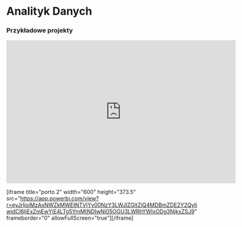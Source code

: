 # Analityk Danych

### Przykładowe projekty


<iframe title="porto 2" width="600" height="373.5" src="https://app.powerbi.com/view?r=eyJrIjoiMzAxNWZkMWEtNTVjYy00NzY3LWJlZGItZjQ4MDBmZDE2Y2QyIiwidCI6IjExZmEwYjE4LTg5YmMtNDIwNi05OGU3LWRhYWIxODg3NjkxZSJ9" frameborder="0" allowFullScreen="true"></iframe>

[iframe title="porto 2" width="600" height="373.5" src="https://app.powerbi.com/view?r=eyJrIjoiMzAxNWZkMWEtNTVjYy00NzY3LWJlZGItZjQ4MDBmZDE2Y2QyIiwidCI6IjExZmEwYjE4LTg5YmMtNDIwNi05OGU3LWRhYWIxODg3NjkxZSJ9" frameborder="0" allowFullScreen="true"][/iframe]
